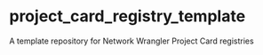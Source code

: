 # project_card_registry_template
A template repository for Network Wrangler Project Card registries
